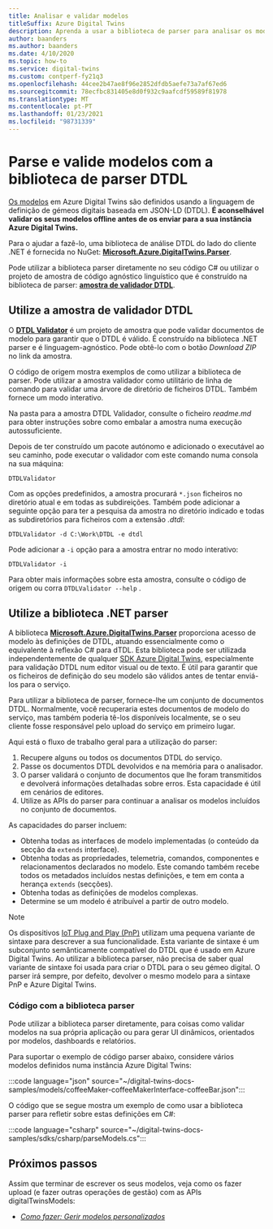 ```yaml
---
title: Analisar e validar modelos
titleSuffix: Azure Digital Twins
description: Aprenda a usar a biblioteca de parser para analisar os modelos DTDL.
author: baanders
ms.author: baanders
ms.date: 4/10/2020
ms.topic: how-to
ms.service: digital-twins
ms.custom: contperf-fy21q3
ms.openlocfilehash: 44cee2b47ae8f96e2852dfdb5aefe73a7af67ed6
ms.sourcegitcommit: 78ecfbc831405e8d0f932c9aafcdf59589f81978
ms.translationtype: MT
ms.contentlocale: pt-PT
ms.lasthandoff: 01/23/2021
ms.locfileid: "98731339"
---
```

# <a name="parse-and-validate-models-with-the-dtdl-parser-library"></a>Parse e valide modelos com a biblioteca de parser DTDL

[Os modelos](concepts-models.md) em Azure Digital Twins são definidos usando a linguagem de definição de gémeos digitais baseada em JSON-LD (DTDL). **É aconselhável validar os seus modelos offline antes de os enviar para a sua instância Azure Digital Twins.**

Para o ajudar a fazê-lo, uma biblioteca de análise DTDL do lado do cliente .NET é fornecida no NuGet: [**Microsoft.Azure.DigitalTwins.Parser**](https://nuget.org/packages/Microsoft.Azure.DigitalTwins.Parser/). 

Pode utilizar a biblioteca parser diretamente no seu código C# ou utilizar o projeto de amostra de código agnóstico linguístico que é construído na biblioteca de parser: [**amostra de validador DTDL**](/samples/azure-samples/dtdl-validator/dtdl-validator).

## <a name="use-the-dtdl-validator-sample"></a>Utilize a amostra de validador DTDL

O [**DTDL Validator**](/samples/azure-samples/dtdl-validator/dtdl-validator) é um projeto de amostra que pode validar documentos de modelo para garantir que o DTDL é válido. É construído na biblioteca .NET parser e é linguagem-agnóstico. Pode obtê-lo com o botão *Download ZIP* no link da amostra.

O código de origem mostra exemplos de como utilizar a biblioteca de parser. Pode utilizar a amostra validador como utilitário de linha de comando para validar uma árvore de diretório de ficheiros DTDL. Também fornece um modo interativo.

Na pasta para a amostra DTDL Validador, consulte o ficheiro *readme.md* para obter instruções sobre como embalar a amostra numa execução autossuficiente.

Depois de ter construído um pacote autónomo e adicionado o executável ao seu caminho, pode executar o validador com este comando numa consola na sua máquina:

```cmd/sh
DTDLValidator
```

Com as opções predefinidos, a amostra procurará `*.json` ficheiros no diretório atual e em todas as subdireições. Também pode adicionar a seguinte opção para ter a pesquisa da amostra no diretório indicado e todas as subdiretórios para ficheiros com a extensão *.dtdl*:

```cmd/sh
DTDLValidator -d C:\Work\DTDL -e dtdl 
```

Pode adicionar a `-i` opção para a amostra entrar no modo interativo:

```cmd/sh
DTDLValidator -i
```

Para obter mais informações sobre esta amostra, consulte o código de origem ou corra `DTDLValidator --help` .

## <a name="use-the-net-parser-library"></a>Utilize a biblioteca .NET parser 

A biblioteca [**Microsoft.Azure.DigitalTwins.Parser**](https://nuget.org/packages/Microsoft.Azure.DigitalTwins.Parser/) proporciona acesso de modelo às definições de DTDL, atuando essencialmente como o equivalente à reflexão C# para dTDL. Esta biblioteca pode ser utilizada independentemente de qualquer [SDK Azure Digital Twins](how-to-use-apis-sdks.md), especialmente para validação DTDL num editor visual ou de texto. É útil para garantir que os ficheiros de definição do seu modelo são válidos antes de tentar enviá-los para o serviço.

Para utilizar a biblioteca de parser, fornece-lhe um conjunto de documentos DTDL. Normalmente, você recuperaria estes documentos de modelo do serviço, mas também poderia tê-los disponíveis localmente, se o seu cliente fosse responsável pelo upload do serviço em primeiro lugar. 

Aqui está o fluxo de trabalho geral para a utilização do parser:
1. Recupere alguns ou todos os documentos DTDL do serviço.
2. Passe os documentos DTDL devolvidos e na memória para o analisador.
3. O parser validará o conjunto de documentos que lhe foram transmitidos e devolverá informações detalhadas sobre erros. Esta capacidade é útil em cenários de editores.
4. Utilize as APIs do parser para continuar a analisar os modelos incluídos no conjunto de documentos. 

As capacidades do parser incluem:
* Obtenha todas as interfaces de modelo implementadas (o conteúdo da secção da `extends` interface).
* Obtenha todas as propriedades, telemetria, comandos, componentes e relacionamentos declarados no modelo. Este comando também recebe todos os metadados incluídos nestas definições, e tem em conta a herança `extends` (secções).
* Obtenha todas as definições de modelos complexas.
* Determine se um modelo é atribuível a partir de outro modelo.

> [!NOTE]
> Os dispositivos [IoT Plug and Play (PnP)](../iot-pnp/overview-iot-plug-and-play.md) utilizam uma pequena variante de sintaxe para descrever a sua funcionalidade. Esta variante de sintaxe é um subconjunto semânticamente compatível do DTDL que é usado em Azure Digital Twins. Ao utilizar a biblioteca parser, não precisa de saber qual variante de sintaxe foi usada para criar o DTDL para o seu gémeo digital. O parser irá sempre, por defeito, devolver o mesmo modelo para a sintaxe PnP e Azure Digital Twins.

### <a name="code-with-the-parser-library"></a>Código com a biblioteca parser

Pode utilizar a biblioteca parser diretamente, para coisas como validar modelos na sua própria aplicação ou para gerar UI dinâmicos, orientados por modelos, dashboards e relatórios.

Para suportar o exemplo de código parser abaixo, considere vários modelos definidos numa instância Azure Digital Twins:

:::code language="json" source="~/digital-twins-docs-samples/models/coffeeMaker-coffeeMakerInterface-coffeeBar.json":::

O código que se segue mostra um exemplo de como usar a biblioteca parser para refletir sobre estas definições em C#:

:::code language="csharp" source="~/digital-twins-docs-samples/sdks/csharp/parseModels.cs":::

## <a name="next-steps"></a>Próximos passos

Assim que terminar de escrever os seus modelos, veja como os fazer upload (e fazer outras operações de gestão) com as APIs digitalTwinsModels:
* [*Como fazer: Gerir modelos personalizados*](how-to-manage-model.md)